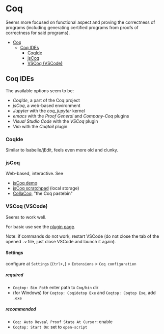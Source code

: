 # Coq

Seems more focused on functional aspect and proving the correctness of programs
(including generating certified programs from proofs of correctness for said programs).

- [Coq](#coq)
  - [Coq IDEs](#coq-ides)
    - [CoqIde](#coqide)
    - [jsCoq](#jscoq)
    - [VSCoq (VSCode)](#vscoq-vscode)

## Coq IDEs

The available options seem to be:

- _CoqIde_, a part of the Coq project
- _jsCoq_, a web-based environment
- _Jupyter_ with the _coq_jupyter_ kernel
- _emacs_ with the _Proof General_ and _Company-Coq_ plugins
- _Visual Studio Code_ with the _VSCoq_ plugin
- _Vim_ with the _Coqtail_ plugin

### CoqIde

Similar to Isabelle/jEdit, feels even more old and clunky.

### jsCoq

Web-based, interactive. See

- [jsCoq demo](https://jscoq.github.io/)
- [jsCoq scratchpad](https://jscoq.github.io/scratchpad.html) (local storage)
- [CollaCoq](https://x80.org/collacoq/), "the Coq pastebin"

### VSCoq (VSCode)

Seems to work well.

For basic use see the [plugin page](https://marketplace.visualstudio.com/items?itemName=maximedenes.vscoq#basic-usage).

Note: if commands do not work, restart VSCode
(do not close the tab of the opened `.v` file, just close VSCode and launch it again).

#### Settings

configure at `Settings` (`Ctrl+,`) > `Extensions` > `Coq configuration`

##### required

- `Coqtop: Bin Path` enter path to `Coq/bin` dir
- (for Windows) for `Coqtop: Coqidetop Exe` and `Coqtop: Coqtop Exe`, add `.exe`

##### recommended

- `Coq: Auto Reveal Proof State At Cursor`: enable
- `Coqtop: Start On`: set to `open-script`
